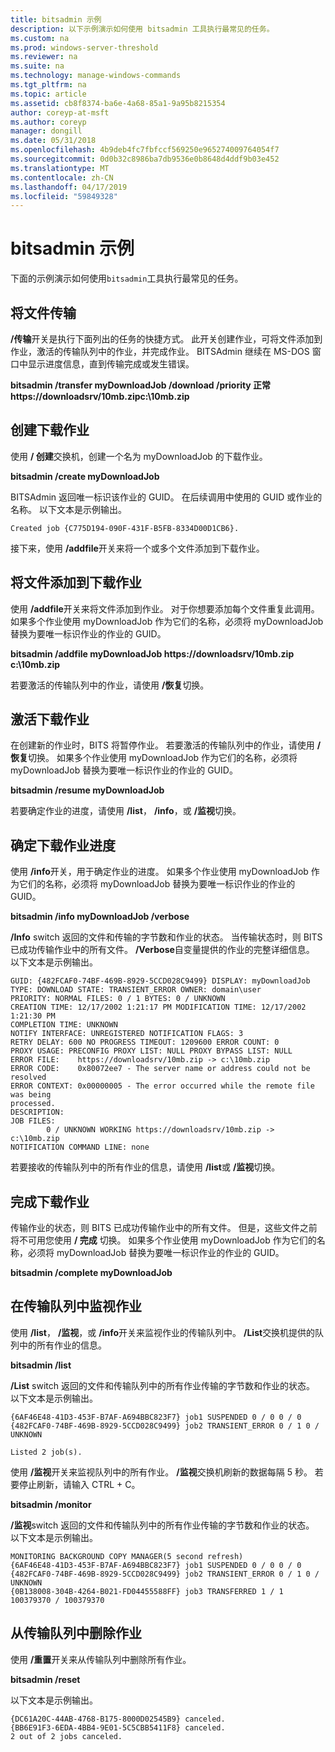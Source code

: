 ```yaml
---
title: bitsadmin 示例
description: 以下示例演示如何使用 bitsadmin 工具执行最常见的任务。
ms.custom: na
ms.prod: windows-server-threshold
ms.reviewer: na
ms.suite: na
ms.technology: manage-windows-commands
ms.tgt_pltfrm: na
ms.topic: article
ms.assetid: cb8f8374-ba6e-4a68-85a1-9a95b8215354
author: coreyp-at-msft
ms.author: coreyp
manager: dongill
ms.date: 05/31/2018
ms.openlocfilehash: 4b9deb4fc7fbfccf569250e965274009764054f7
ms.sourcegitcommit: 0d0b32c8986ba7db9536e0b8648d4ddf9b03e452
ms.translationtype: MT
ms.contentlocale: zh-CN
ms.lasthandoff: 04/17/2019
ms.locfileid: "59849328"
---
```

# <a name="bitsadmin-examples"></a>bitsadmin 示例

下面的示例演示如何使用`bitsadmin`工具执行最常见的任务。

## <a name="transfer-a-file"></a>将文件传输

**/传输**开关是执行下面列出的任务的快捷方式。 此开关创建作业，可将文件添加到作业，激活的传输队列中的作业，并完成作业。 BITSAdmin 继续在 MS-DOS 窗口中显示进度信息，直到传输完成或发生错误。

**bitsadmin /transfer myDownloadJob /download /priority 正常 https://downloadsrv/10mb.zipc:\\10mb.zip**

## <a name="create-a-download-job"></a>创建下载作业

使用 **/ 创建**交换机，创建一个名为 myDownloadJob 的下载作业。

**bitsadmin /create myDownloadJob**

BITSAdmin 返回唯一标识该作业的 GUID。 在后续调用中使用的 GUID 或作业的名称。 以下文本是示例输出。

``` syntax
Created job {C775D194-090F-431F-B5FB-8334D00D1CB6}.
```

接下来，使用 **/addfile**开关来将一个或多个文件添加到下载作业。

## <a name="add-files-to-the-download-job"></a>将文件添加到下载作业

使用 **/addfile**开关来将文件添加到作业。 对于你想要添加每个文件重复此调用。 如果多个作业使用 myDownloadJob 作为它们的名称，必须将 myDownloadJob 替换为要唯一标识作业的作业的 GUID。

**bitsadmin /addfile myDownloadJob https://downloadsrv/10mb.zip c:\\10mb.zip**

若要激活的传输队列中的作业，请使用 **/恢复**切换。

## <a name="activate-the-download-job"></a>激活下载作业

在创建新的作业时，BITS 将暂停作业。 若要激活的传输队列中的作业，请使用 **/恢复**切换。 如果多个作业使用 myDownloadJob 作为它们的名称，必须将 myDownloadJob 替换为要唯一标识作业的作业的 GUID。

**bitsadmin /resume myDownloadJob**

若要确定作业的进度，请使用 **/list**， **/info**，或 **/监视**切换。

## <a name="determine-the-progress-of-the-download-job"></a>确定下载作业进度

使用 **/info**开关，用于确定作业的进度。 如果多个作业使用 myDownloadJob 作为它们的名称，必须将 myDownloadJob 替换为要唯一标识作业的作业的 GUID。

**bitsadmin /info myDownloadJob /verbose**

**/Info** switch 返回的文件和传输的字节数和作业的状态。 当传输状态时，则 BITS 已成功传输作业中的所有文件。 **/Verbose**自变量提供的作业的完整详细信息。 以下文本是示例输出。

``` syntax
GUID: {482FCAF0-74BF-469B-8929-5CCD028C9499} DISPLAY: myDownloadJob
TYPE: DOWNLOAD STATE: TRANSIENT_ERROR OWNER: domain\user
PRIORITY: NORMAL FILES: 0 / 1 BYTES: 0 / UNKNOWN
CREATION TIME: 12/17/2002 1:21:17 PM MODIFICATION TIME: 12/17/2002 1:21:30 PM
COMPLETION TIME: UNKNOWN
NOTIFY INTERFACE: UNREGISTERED NOTIFICATION FLAGS: 3
RETRY DELAY: 600 NO PROGRESS TIMEOUT: 1209600 ERROR COUNT: 0
PROXY USAGE: PRECONFIG PROXY LIST: NULL PROXY BYPASS LIST: NULL
ERROR FILE:    https://downloadsrv/10mb.zip -> c:\10mb.zip
ERROR CODE:    0x80072ee7 - The server name or address could not be resolved
ERROR CONTEXT: 0x00000005 - The error occurred while the remote file was being 
processed.
DESCRIPTION:
JOB FILES:
        0 / UNKNOWN WORKING https://downloadsrv/10mb.zip -> c:\10mb.zip
NOTIFICATION COMMAND LINE: none
```

若要接收的传输队列中的所有作业的信息，请使用 **/list**或 **/监视**切换。

## <a name="completing-the-download-job"></a>完成下载作业

传输作业的状态，则 BITS 已成功传输作业中的所有文件。 但是，这些文件之前将不可用您使用 **/ 完成** 切换。 如果多个作业使用 myDownloadJob 作为它们的名称，必须将 myDownloadJob 替换为要唯一标识作业的作业的 GUID。

**bitsadmin /complete myDownloadJob**

## <a name="monitoring-jobs-in-the-transfer-queue"></a>在传输队列中监视作业

使用 **/list**， **/监视**，或 **/info**开关来监视作业的传输队列中。 **/List**交换机提供的队列中的所有作业的信息。

**bitsadmin /list**

**/List** switch 返回的文件和传输队列中的所有作业传输的字节数和作业的状态。 以下文本是示例输出。

``` syntax
{6AF46E48-41D3-453F-B7AF-A694BBC823F7} job1 SUSPENDED 0 / 0 0 / 0
{482FCAF0-74BF-469B-8929-5CCD028C9499} job2 TRANSIENT_ERROR 0 / 1 0 / UNKNOWN

Listed 2 job(s).
```

使用 **/监视**开关来监视队列中的所有作业。 **/监视**交换机刷新的数据每隔 5 秒。 若要停止刷新，请输入 CTRL + C。

**bitsadmin /monitor**

**/监视**switch 返回的文件和传输队列中的所有作业传输的字节数和作业的状态。 以下文本是示例输出。

``` syntax
MONITORING BACKGROUND COPY MANAGER(5 second refresh)
{6AF46E48-41D3-453F-B7AF-A694BBC823F7} job1 SUSPENDED 0 / 0 0 / 0
{482FCAF0-74BF-469B-8929-5CCD028C9499} job2 TRANSIENT_ERROR 0 / 1 0 / UNKNOWN
{0B138008-304B-4264-B021-FD04455588FF} job3 TRANSFERRED 1 / 1 100379370 / 100379370
```

## <a name="deleting-jobs-from-the-transfer-queue"></a>从传输队列中删除作业

使用 **/重置**开关来从传输队列中删除所有作业。

**bitsadmin /reset**

以下文本是示例输出。

``` syntax
{DC61A20C-44AB-4768-B175-8000D02545B9} canceled.
{BB6E91F3-6EDA-4BB4-9E01-5C5CBB5411F8} canceled.
2 out of 2 jobs canceled.
```
